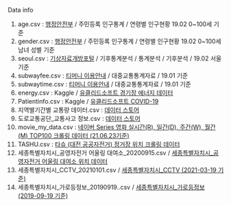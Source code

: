 Data info

1. age.csv : [행정안전부](https://jumin.mois.go.kr/index.jsp#) / 주민등록 인구통계 / 연령별 인구현황 19.02 0~100세 기준
2. gender.csv : [행정안전부](https://jumin.mois.go.kr/index.jsp#) / 주민등록 인구통계 / 연령별 인구현황 19.02 0~100세 남녀 성별 기준 
3. seoul.csv : [기상자료개방포털](https://data.kma.go.kr/stcs/grnd/grndTaList.do?pgmNo=70) / 기후통계분석 / 통계분석 / 기후분석 / 19.02 서울 기준
4. subwayfee.csv : [티머니 이용안내](https://pay.tmoney.co.kr) / 대중교통통계자료 / 19.01 기준 
5. subwaytime.csv : [티머니 이용안내](https://pay.tmoney.co.kr) / 대중교통통계자료 / 19.01 기준 
6. energy.csv : Kaggle / [유클리드소프트 경기장 에너지 데이터](https://www.kaggle.com/euclidsoft/energy-data)
7. Patientinfo.csv : Kaggle / [유클리드소프트 COVID-19](https://www.kaggle.com/euclidsoft/covid19])
8. 지역별기간별 교통량 데이터.csv : [데이터 스토어](https://www.datastore.or.kr)
9. 도로교통공단_교통사고 정보.csv : [데이터 스토어](https://www.datastore.or.kr)
10. movie_my_data.csv : [네이버 Series 영화 실시간(R), 일간(D), 주간(W), 월간(M) TOP100 크롤링 데이터 (21.06.23기준)](https://serieson.naver.com/movie/top100List.nhn?rankingTypeCode=PC_R)
11. TASHU.csv : [타슈 (대전 공공자전거) 정거장 위치 크롤링 데이터](https://www.tashu.or.kr/userStationAction.do?process=list)
12. 세종특별자치시_공영자전거 어울링 대여소_20200915.csv / [세종특별자치시_공영자전거 어울링 대여소 위치 데이터](https://www.data.go.kr/data/15064617/fileData.do)
13. 세종특별자치시_CCTV_20210101.csv / [세종특별자치시_CCTV (2021-03-19 기준)](https://www.data.go.kr/data/3037683/fileData.do)
14. 세종특별자치시_가로등정보_20190919..csv / [세종특별자치시_가로등정보 (2019-09-19 기준)](https://www.data.go.kr/data/15039315/fileData.do)
